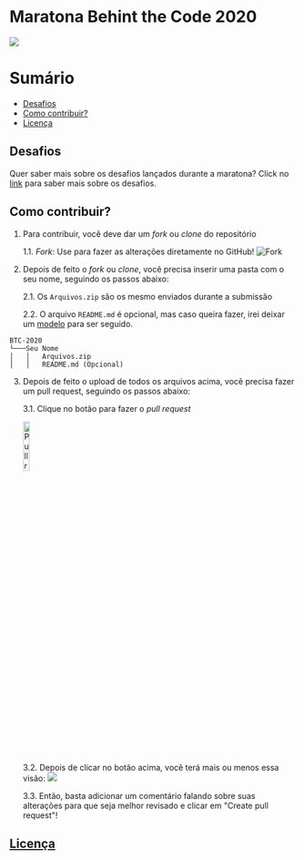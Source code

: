 # Maratona Behint the Code 2020

![](https://maratona.dev/static/img/ready-set-code.jpg)

# Sumário
- [Desafios](#desafios)
- [Como contribuir?](#como-contribuir)
- [Licença](#licença)

## Desafios

Quer saber mais sobre os desafios lançados durante a maratona? Click no [link](https://github.com/maratonadev-br) para saber mais sobre os desafios.

## Como contribuir?

1. Para contribuir, você deve dar um *fork* ou *clone* do repositório

    1.1. *Fork*: Use para fazer as alterações diretamente no GitHub! ![Fork](https://docs.github.com/assets/images/help/repository/code-button.png)

2. Depois de feito o *fork* ou *clone*, você precisa inserir uma pasta com o seu nome, seguindo os passos abaixo:

    2.1. Os `Arquivos.zip` são os mesmo enviados durante a submissão
  
    2.2. O arquivo `README.md` é opcional, mas caso queira fazer, irei deixar um [modelo](./modelo) para ser seguido.

```
BTC-2020
└───Seu Nome
│   │   Arquivos.zip
│   │   README.md (Opcional)
```

3. Depois de feito o upload de todos os arquivos acima, você precisa fazer um pull request, seguindo os passos abaixo:

	3.1. Clique no botão para fazer o *pull request*
  
    <a href="https://github.com/esau-morais/BTC-2020/compare">
	    <img src="https://cdn.iconscout.com/icon/free/png-256/social-285-116319.png" alt="Pull request" width="15%" />
    </a>
  
	3.2. Depois de clicar no botão acima, você terá mais ou menos essa visão:
	![](https://storage.googleapis.com/cdn.thenewstack.io/media/2018/06/bd933597-propen.png)
  
	3.3. Então, basta adicionar um comentário falando sobre suas alterações para que seja melhor revisado e clicar em "Create pull request"!

## [Licença](./LICENSE)
